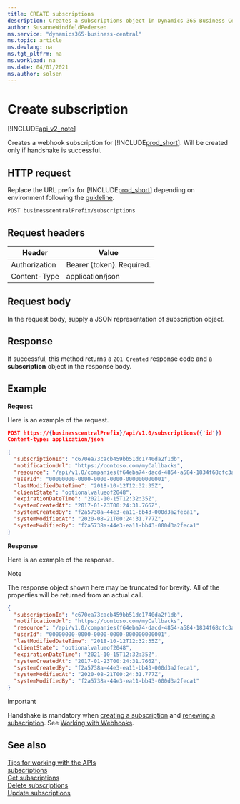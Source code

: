 ```yaml
---
title: CREATE subscriptions  
description: Creates a subscriptions object in Dynamics 365 Business Central.
author: SusanneWindfeldPedersen
ms.service: "dynamics365-business-central"
ms.topic: article
ms.devlang: na
ms.tgt_pltfrm: na
ms.workload: na
ms.date: 04/01/2021
ms.author: solsen
---
```


# Create subscription

[!INCLUDE[api_v2_note](../../../includes/api_v2_note.md)]

Creates a webhook subscription for [!INCLUDE[prod_short](../../../includes/prod_short.md)]. Will be created only if handshake is successful.

## HTTP request
Replace the URL prefix for [!INCLUDE[prod_short](../../../includes/prod_short.md)] depending on environment following the [guideline](../endpoints-apis-for-dynamics.md).
```
POST businesscentralPrefix/subscriptions
```

## Request headers
|Header|Value|
|------|-----|
|Authorization  |Bearer {token}. Required. |
|Content-Type|application/json|

## Request body
In the request body, supply a JSON representation of subscription object.

## Response
If successful, this method returns a `201 Created` response code and a **subscription** object in the response body.

## Example

**Request**

Here is an example of the request.
```json
POST https://{businesscentralPrefix}/api/v1.0/subscriptions({'id'})
Content-type: application/json

{
  "subscriptionId": "c670ea73cacb459bb51dc1740da2f1db",
  "notificationUrl": "https://contoso.com/myCallbacks",
  "resource": "/api/v1.0/companies(f64eba74-dacd-4854-a584-1834f68cfc3a)/customers",
  "userId": "00000000-0000-0000-0000-000000000001",
  "lastModifiedDateTime": "2018-10-12T12:32:35Z",
  "clientState": "optionalvalueof2048",
  "expirationDateTime": "2021-10-15T12:32:35Z",
  "systemCreatedAt": "2017-01-23T00:24:31.766Z",
  "systemCreatedBy": "f2a5738a-44e3-ea11-bb43-000d3a2feca1",
  "systemModifiedAt": "2020-08-21T00:24:31.777Z",
  "systemModifiedBy": "f2a5738a-44e3-ea11-bb43-000d3a2feca1"
}

```

**Response**

Here is an example of the response. 

> [!NOTE]  
> The response object shown here may be truncated for brevity. All of the properties will be returned from an actual call.

```json
{
  "subscriptionId": "c670ea73cacb459bb51dc1740da2f1db",
  "notificationUrl": "https://contoso.com/myCallbacks",
  "resource": "/api/v1.0/companies(f64eba74-dacd-4854-a584-1834f68cfc3a)/customers",
  "userId": "00000000-0000-0000-0000-000000000001",
  "lastModifiedDateTime": "2018-10-12T12:32:35Z",
  "clientState": "optionalvalueof2048",
  "expirationDateTime": "2021-10-15T12:32:35Z",
  "systemCreatedAt": "2017-01-23T00:24:31.766Z",
  "systemCreatedBy": "f2a5738a-44e3-ea11-bb43-000d3a2feca1",
  "systemModifiedAt": "2020-08-21T00:24:31.777Z",
  "systemModifiedBy": "f2a5738a-44e3-ea11-bb43-000d3a2feca1"
}
```

> [!IMPORTANT]  
> Handshake is mandatory when [creating a subscription](dynamics_subscriptions_create.md) and [renewing a subscription](dynamics_subscriptions_update.md). See [Working with Webhooks](../dynamics-subscriptions.md).  


## See also
[Tips for working with the APIs](../../../developer/devenv-connect-apps-tips.md)  
[subscriptions](../resources/dynamics-subscriptions.md)    
[Get subscriptions](dynamics_subscriptions_Get.md)  
[Delete subscriptions](dynamics_subscriptions_Delete.md)  
[Update subscriptions](dynamics_subscriptions_Update.md)  
